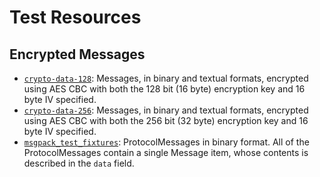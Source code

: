 # Test Resources

## Encrypted Messages

- [`crypto-data-128`](crypto-data-128.json): Messages, in binary and textual formats, encrypted using AES CBC with both the 128 bit (16 byte) encryption key and 16 byte IV specified.
- [`crypto-data-256`](crypto-data-256.json): Messages, in binary and textual formats, encrypted using AES CBC with both the 256 bit (32 byte) encryption key and 16 byte IV specified.
- [`msgpack_test_fixtures`](msgpack_test_fixtures.json): ProtocolMessages in binary format. All of the ProtocolMessages contain a single Message item,
whose contents is described in the `data` field. 
